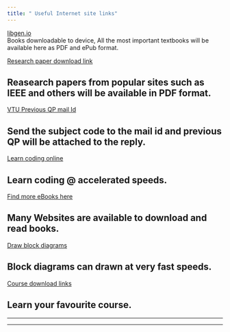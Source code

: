 ```yaml
---
title: " Useful Internet site links"
---
```


<a href="https://libgen.is/">libgen.io</a><br>
Books downloadable to device,
All the most important textbooks will be available here as PDF and ePub format. 

<a href="https://sci-hub.tw">Research paper download link</a><br>
## Reasearch papers from popular sites such as IEEE and others will be available in PDF format.
<a href="library@vtu.ac.in">VTU Previous QP mail Id</a>
<br>
## Send the subject code to the mail id and previous QP will be attached to the reply.
<a href="https://www.w3schools.com">Learn coding online</a>
<br>
## Learn coding @ accelerated speeds. 
<a href="https://unblocked-pw.github.io/">Find more eBooks here</a><br>
## Many Websites are available to download and read books.
<a href="https://www.draw.io">Draw block diagrams</a><br>
## Block diagrams can drawn at very fast speeds.
<a href="https://www.freecoursesonline.me/?1">Course download links</a><br>
## Learn your favourite course.

<hr>
<hr>
